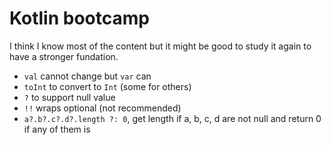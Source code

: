 # Kotlin bootcamp
I think I know most of the content but it might be good to study it again to have a stronger fundation.

- `val` cannot change but `var` can
- `toInt` to convert to `Int` (some for others)
- `?` to support null value
- `!!` wraps optional (not recommended)
- `a?.b?.c?.d?.length ?: 0`, get length if a, b, c, d are not null and return 0 if any of them is